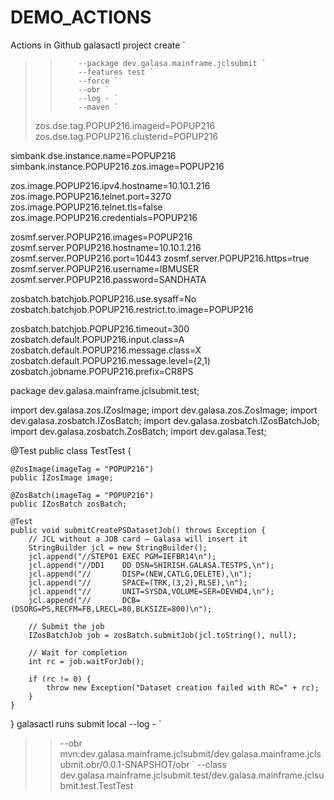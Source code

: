 # DEMO_ACTIONS
Actions in Github
galasactl project create `
>>         --package dev.galasa.mainframe.jclsubmit `
>>         --features test `
>>         --force `
>>         --obr `
>>         --log - `
>>         --maven `
>
>zos.dse.tag.POPUP216.imageid=POPUP216
zos.dse.tag.POPUP216.clusterid=POPUP216

simbank.dse.instance.name=POPUP216
simbank.instance.POPUP216.zos.image=POPUP216

zos.image.POPUP216.ipv4.hostname=10.10.1.216
zos.image.POPUP216.telnet.port=3270
zos.image.POPUP216.telnet.tls=false
zos.image.POPUP216.credentials=POPUP216


zosmf.server.POPUP216.images=POPUP216
zosmf.server.POPUP216.hostname=10.10.1.216
zosmf.server.POPUP216.port=10443
zosmf.server.POPUP216.https=true
zosmf.server.POPUP216.username=IBMUSER
zosmf.server.POPUP216.password=SANDHATA

zosbatch.batchjob.POPUP216.use.sysaff=No
zosbatch.batchjob.POPUP216.restrict.to.image=POPUP216

zosbatch.batchjob.POPUP216.timeout=300
zosbatch.default.POPUP216.input.class=A
zosbatch.default.POPUP216.message.class=X
zosbatch.default.POPUP216.message.level=(2,1)
zosbatch.jobname.POPUP216.prefix=CR8PS

package dev.galasa.mainframe.jclsubmit.test;

import dev.galasa.zos.IZosImage;
import dev.galasa.zos.ZosImage;
import dev.galasa.zosbatch.IZosBatch;
import dev.galasa.zosbatch.IZosBatchJob;
import dev.galasa.zosbatch.ZosBatch;
import dev.galasa.Test;

@Test
public class TestTest {

    @ZosImage(imageTag = "POPUP216")
    public IZosImage image;

    @ZosBatch(imageTag = "POPUP216")
    public IZosBatch zosBatch;

    @Test
    public void submitCreatePSDatasetJob() throws Exception {
        // JCL without a JOB card — Galasa will insert it
        StringBuilder jcl = new StringBuilder();
        jcl.append("//STEP01 EXEC PGM=IEFBR14\n");
        jcl.append("//DD1    DD DSN=SHIRISH.GALASA.TESTPS,\n");
        jcl.append("//       DISP=(NEW,CATLG,DELETE),\n");
        jcl.append("//       SPACE=(TRK,(3,2),RLSE),\n");
        jcl.append("//       UNIT=SYSDA,VOLUME=SER=DEVHD4,\n");
        jcl.append("//       DCB=(DSORG=PS,RECFM=FB,LRECL=80,BLKSIZE=800)\n");

        // Submit the job
        IZosBatchJob job = zosBatch.submitJob(jcl.toString(), null);

        // Wait for completion
        int rc = job.waitForJob();

        if (rc != 0) {
            throw new Exception("Dataset creation failed with RC=" + rc);
        }
    }
}
galasactl runs submit local --log - `
>>   --obr mvn:dev.galasa.mainframe.jclsubmit/dev.galasa.mainframe.jclsubmit.obr/0.0.1-SNAPSHOT/obr `
>>   --class dev.galasa.mainframe.jclsubmit.test/dev.galasa.mainframe.jclsubmit.test.TestTest

